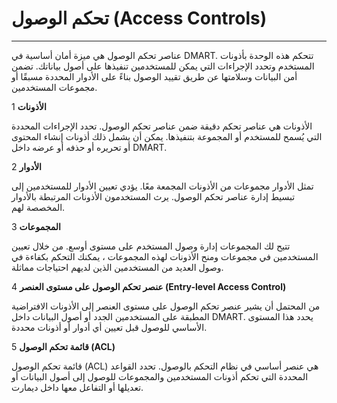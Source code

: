 # تحكم الوصول (Access Controls)

---

عناصر تحكم الوصول هي ميزة أمان أساسية في DMART.  تتحكم هذه الوحدة بأذونات المستخدم وتحدد الإجراءات التي يمكن للمستخدمين تنفيذها على أصول بياناتك. تضمن أمن البيانات وسلامتها عن طريق تقييد الوصول بناءً على الأدوار المحددة مسبقًا أو مجموعات المستخدمين.

1 **الأذونات**

الأذونات هي عناصر تحكم دقيقة ضمن عناصر تحكم الوصول. تحدد الإجراءات المحددة التي يُسمح للمستخدم أو المجموعة بتنفيذها. يمكن أن يشمل ذلك أذونات إنشاء المحتوى أو تحريره أو حذفه أو عرضه داخل DMART. 

2 **الأدوار**

تمثل الأدوار مجموعات من الأذونات المجمعة معًا. يؤدي تعيين الأدوار للمستخدمين إلى تبسيط إدارة عناصر تحكم الوصول. يرث المستخدمون الأذونات المرتبطة بالأدوار المخصصة لهم.

3 **المجموعات**

تتيح لك المجموعات إدارة وصول المستخدم على مستوى أوسع. من خلال تعيين المستخدمين في مجموعات ومنح الأذونات لهذه المجموعات ، يمكنك التحكم بكفاءة في وصول العديد من المستخدمين الذين لديهم احتياجات مماثلة.

4 **عنصر تحكم الوصول على مستوى العنصر (Entry-level Access Control)**

من المحتمل أن يشير عنصر تحكم الوصول على مستوى العنصر إلى الأذونات الافتراضية المطبقة على المستخدمين الجدد أو أصول البيانات داخل DMART. يحدد هذا المستوى الأساسي للوصول قبل تعيين أي أدوار أو أذونات محددة.

5 **قائمة تحكم الوصول (ACL)**

قائمة تحكم الوصول (ACL) هي عنصر أساسي في نظام التحكم بالوصول. تحدد القواعد المحددة التي تحكم أذونات المستخدمين والمجموعات للوصول إلى أصول البيانات أو تعديلها أو التفاعل معها داخل ديمارت.
